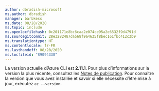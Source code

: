 ```yaml
---
author: dbradish-microsoft
ms.author: dbradish
manager: barbkess
ms.date: 08/28/2020
ms.topic: include
ms.openlocfilehash: 0c201171e8bc6caa2e074ce95a2e6532f9d4791d
ms.sourcegitcommit: 28e3282487dab68f9a4635f8bec161fbc412c3b9
ms.translationtype: HT
ms.contentlocale: fr-FR
ms.lasthandoff: 08/28/2020
ms.locfileid: "89094338"
---
```

La version actuelle d’Azure CLI est __2.11.1__. Pour plus d’informations sur la version la plus récente, consultez les [Notes de publication](../release-notes-azure-cli.md). Pour connaître la version que vous avez installée et savoir si elle nécessite d’être mise à jour, exécutez `az --version`.
